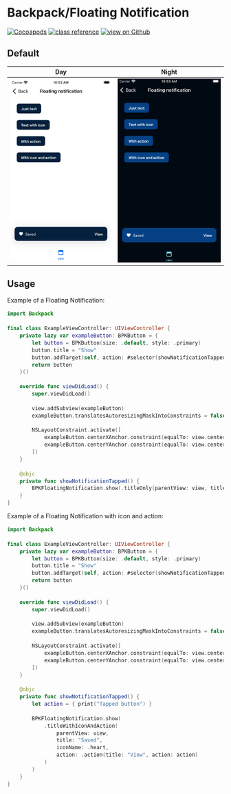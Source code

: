 # Backpack/Floating Notification

[![Cocoapods](https://img.shields.io/cocoapods/v/Backpack.svg?style=flat)](https://cocoapods.org/pods/Backpack)
[![class reference](https://img.shields.io/badge/Class%20reference-iOS-blue)](https://backpack.github.io/ios/versions/latest/uikit/Classes/BPKFloatingNotification.html)
[![view on Github](https://img.shields.io/badge/Source%20code-GitHub-lightgrey)](https://github.com/Skyscanner/backpack-ios/tree/main/Backpack/FloatingNotification)

## Default

| Day | Night |
| --- | --- |
| <img src="https://raw.githubusercontent.com/Skyscanner/backpack-ios/main/screenshots/iPhone-floating-notification___default_lm.png" alt="" width="375" /> | <img src="https://raw.githubusercontent.com/Skyscanner/backpack-ios/main/screenshots/iPhone-floating-notification___default_dm.png" alt="" width="375" /> |

## Usage

Example of a Floating Notification:

```swift
import Backpack

final class ExampleViewController: UIViewController {
    private lazy var exampleButton: BPKButton = {
        let button = BPKButton(size: .default, style: .primary)
        button.title = "Show"
        button.addTarget(self, action: #selector(showNotificationTapped), for: .touchUpInside)
        return button
    }()
    
    override func viewDidLoad() {
        super.viewDidLoad()
        
        view.addSubview(exampleButton)
        exampleButton.translatesAutoresizingMaskIntoConstraints = false
        
        NSLayoutConstraint.activate([
            exampleButton.centerXAnchor.constraint(equalTo: view.centerXAnchor),
            exampleButton.centerYAnchor.constraint(equalTo: view.centerYAnchor)
        ])
    }
    
    @objc
    private func showNotificationTapped() {
        BPKFloatingNotification.show(.titleOnly(parentView: view, title: "Saved"))
    }
}
```

Example of a Floating Notification with icon and action:

```swift
import Backpack

final class ExampleViewController: UIViewController {
    private lazy var exampleButton: BPKButton = {
        let button = BPKButton(size: .default, style: .primary)
        button.title = "Show"
        button.addTarget(self, action: #selector(showNotificationTapped), for: .touchUpInside)
        return button
    }()
    
    override func viewDidLoad() {
        super.viewDidLoad()
        
        view.addSubview(exampleButton)
        exampleButton.translatesAutoresizingMaskIntoConstraints = false
        
        NSLayoutConstraint.activate([
            exampleButton.centerXAnchor.constraint(equalTo: view.centerXAnchor),
            exampleButton.centerYAnchor.constraint(equalTo: view.centerYAnchor)
        ])
    }
    
    @objc
    private func showNotificationTapped() {
        let action = { print("Tapped button") }

        BPKFloatingNotification.show(            
            .titleWithIconAndAction(
                parentView: view,
                title: "Saved",
                iconName: .heart,
                action: .action(title: "View", action: action)
            )
        )
    }
}
```
